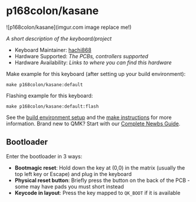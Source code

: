 # p168colon/kasane

![p168colon/kasane](imgur.com image replace me!)

*A short description of the keyboard/project*

* Keyboard Maintainer: [hachi868](https://github.com/hachi868)
* Hardware Supported: *The PCBs, controllers supported*
* Hardware Availability: *Links to where you can find this hardware*

Make example for this keyboard (after setting up your build environment):

    make p168colon/kasane:default

Flashing example for this keyboard:

    make p168colon/kasane:default:flash

See the [build environment setup](https://docs.qmk.fm/#/getting_started_build_tools) and the [make instructions](https://docs.qmk.fm/#/getting_started_make_guide) for more information. Brand new to QMK? Start with our [Complete Newbs Guide](https://docs.qmk.fm/#/newbs).

## Bootloader

Enter the bootloader in 3 ways:

* **Bootmagic reset**: Hold down the key at (0,0) in the matrix (usually the top left key or Escape) and plug in the keyboard
* **Physical reset button**: Briefly press the button on the back of the PCB - some may have pads you must short instead
* **Keycode in layout**: Press the key mapped to `QK_BOOT` if it is available
